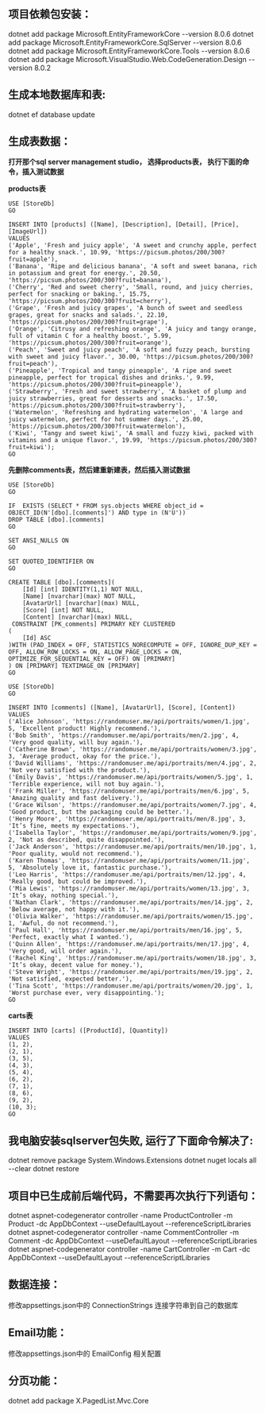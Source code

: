 ## 项目依赖包安装：
dotnet add package Microsoft.EntityFrameworkCore --version 8.0.6
dotnet add package Microsoft.EntityFrameworkCore.SqlServer --version 8.0.6
dotnet add package Microsoft.EntityFrameworkCore.Tools --version 8.0.6
dotnet add package Microsoft.VisualStudio.Web.CodeGeneration.Design --version 8.0.2

## 生成本地数据库和表:
dotnet ef database update

## 生成表数据：
**打开那个sql server management studio， 选择products表， 执行下面的命令，插入测试数据**

**products表**
```
USE [StoreDb]
GO

INSERT INTO [products] ([Name], [Description], [Detail], [Price], [ImageUrl])
VALUES
('Apple', 'Fresh and juicy apple', 'A sweet and crunchy apple, perfect for a healthy snack.', 10.99, 'https://picsum.photos/200/300?fruit=apple'),
('Banana', 'Ripe and delicious banana', 'A soft and sweet banana, rich in potassium and great for energy.', 20.50, 'https://picsum.photos/200/300?fruit=banana'),
('Cherry', 'Red and sweet cherry', 'Small, round, and juicy cherries, perfect for snacking or baking.', 15.75, 'https://picsum.photos/200/300?fruit=cherry'),
('Grape', 'Fresh and juicy grapes', 'A bunch of sweet and seedless grapes, great for snacks and salads.', 22.10, 'https://picsum.photos/200/300?fruit=grape'),
('Orange', 'Citrusy and refreshing orange', 'A juicy and tangy orange, full of vitamin C for a healthy boost.', 5.99, 'https://picsum.photos/200/300?fruit=orange'),
('Peach', 'Sweet and juicy peach', 'A soft and fuzzy peach, bursting with sweet and juicy flavor.', 30.00, 'https://picsum.photos/200/300?fruit=peach'),
('Pineapple', 'Tropical and tangy pineapple', 'A ripe and sweet pineapple, perfect for tropical dishes and drinks.', 9.99, 'https://picsum.photos/200/300?fruit=pineapple'),
('Strawberry', 'Fresh and sweet strawberry', 'A basket of plump and juicy strawberries, great for desserts and snacks.', 17.50, 'https://picsum.photos/200/300?fruit=strawberry'),
('Watermelon', 'Refreshing and hydrating watermelon', 'A large and juicy watermelon, perfect for hot summer days.', 25.00, 'https://picsum.photos/200/300?fruit=watermelon'),
('Kiwi', 'Tangy and sweet kiwi', 'A small and fuzzy kiwi, packed with vitamins and a unique flavor.', 19.99, 'https://picsum.photos/200/300?fruit=kiwi');
GO

```

**先删除comments表，然后建重新建表，然后插入测试数据**
```
USE [StoreDb]
GO

IF  EXISTS (SELECT * FROM sys.objects WHERE object_id = OBJECT_ID(N'[dbo].[comments]') AND type in (N'U'))
DROP TABLE [dbo].[comments]
GO

SET ANSI_NULLS ON
GO

SET QUOTED_IDENTIFIER ON
GO

CREATE TABLE [dbo].[comments](
	[Id] [int] IDENTITY(1,1) NOT NULL,
	[Name] [nvarchar](max) NOT NULL,
	[AvatarUrl] [nvarchar](max) NULL,
	[Score] [int] NOT NULL,
	[Content] [nvarchar](max) NULL,
 CONSTRAINT [PK_comments] PRIMARY KEY CLUSTERED 
(
	[Id] ASC
)WITH (PAD_INDEX = OFF, STATISTICS_NORECOMPUTE = OFF, IGNORE_DUP_KEY = OFF, ALLOW_ROW_LOCKS = ON, ALLOW_PAGE_LOCKS = ON, OPTIMIZE_FOR_SEQUENTIAL_KEY = OFF) ON [PRIMARY]
) ON [PRIMARY] TEXTIMAGE_ON [PRIMARY]
GO

USE [StoreDb]
GO

INSERT INTO [comments] ([Name], [AvatarUrl], [Score], [Content])
VALUES
('Alice Johnson', 'https://randomuser.me/api/portraits/women/1.jpg', 5, 'Excellent product! Highly recommend.'),
('Bob Smith', 'https://randomuser.me/api/portraits/men/2.jpg', 4, 'Very good quality, will buy again.'),
('Catherine Brown', 'https://randomuser.me/api/portraits/women/3.jpg', 3, 'Average product, okay for the price.'),
('David Williams', 'https://randomuser.me/api/portraits/men/4.jpg', 2, 'Not very satisfied with the product.'),
('Emily Davis', 'https://randomuser.me/api/portraits/women/5.jpg', 1, 'Terrible experience, will not buy again.'),
('Frank Miller', 'https://randomuser.me/api/portraits/men/6.jpg', 5, 'Amazing quality and fast delivery.'),
('Grace Wilson', 'https://randomuser.me/api/portraits/women/7.jpg', 4, 'Good product, but the packaging could be better.'),
('Henry Moore', 'https://randomuser.me/api/portraits/men/8.jpg', 3, 'It’s fine, meets my expectations.'),
('Isabella Taylor', 'https://randomuser.me/api/portraits/women/9.jpg', 2, 'Not as described, quite disappointed.'),
('Jack Anderson', 'https://randomuser.me/api/portraits/men/10.jpg', 1, 'Poor quality, would not recommend.'),
('Karen Thomas', 'https://randomuser.me/api/portraits/women/11.jpg', 5, 'Absolutely love it, fantastic purchase.'),
('Leo Harris', 'https://randomuser.me/api/portraits/men/12.jpg', 4, 'Really good, but could be improved.'),
('Mia Lewis', 'https://randomuser.me/api/portraits/women/13.jpg', 3, 'It’s okay, nothing special.'),
('Nathan Clark', 'https://randomuser.me/api/portraits/men/14.jpg', 2, 'Below average, not happy with it.'),
('Olivia Walker', 'https://randomuser.me/api/portraits/women/15.jpg', 1, 'Awful, do not recommend.'),
('Paul Hall', 'https://randomuser.me/api/portraits/men/16.jpg', 5, 'Perfect, exactly what I wanted.'),
('Quinn Allen', 'https://randomuser.me/api/portraits/men/17.jpg', 4, 'Very good, will order again.'),
('Rachel King', 'https://randomuser.me/api/portraits/women/18.jpg', 3, 'It’s okay, decent value for money.'),
('Steve Wright', 'https://randomuser.me/api/portraits/men/19.jpg', 2, 'Not satisfied, expected better.'),
('Tina Scott', 'https://randomuser.me/api/portraits/women/20.jpg', 1, 'Worst purchase ever, very disappointing.');
GO
```

**carts表**
```
INSERT INTO [carts] ([ProductId], [Quantity])
VALUES
(1, 2),
(2, 1),
(3, 5),
(4, 3),
(5, 4),
(6, 2),
(7, 1),
(8, 6),
(9, 2),
(10, 3);
GO
```

## 我电脑安装sqlserver包失败, 运行了下面命令解决了:
dotnet remove package System.Windows.Extensions
dotnet nuget locals all --clear
dotnet restore

## 项目中已生成前后端代码，不需要再次执行下列语句：
dotnet aspnet-codegenerator controller -name ProductController -m Product -dc AppDbContext --useDefaultLayout --referenceScriptLibraries 
dotnet aspnet-codegenerator controller -name CommentController -m Comment -dc AppDbContext --useDefaultLayout --referenceScriptLibraries 
dotnet aspnet-codegenerator controller -name CartController -m Cart -dc AppDbContext --useDefaultLayout --referenceScriptLibraries 

## 数据连接：
修改appsettings.json中的 ConnectionStrings 连接字符串到自己的数据库

## Email功能：
修改appsettings.json中的 EmailConfig 相关配置

## 分页功能：
dotnet add package X.PagedList.Mvc.Core
